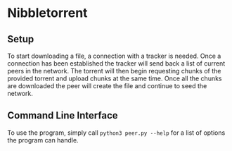 # Nibbletorrent

## Setup

To start downloading a file, a connection with a tracker is needed.  Once a connection has been established the tracker will send back a list of current peers in the network.  The torrent will then begin requesting chunks of the provided torrent and upload chunks at the same time.  Once all the chunks are downloaded the peer will create the file and continue to seed the network.

## Command Line Interface

To use the program, simply call `python3 peer.py --help` for a list of options the program can handle.  
